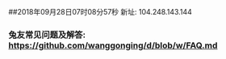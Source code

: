 ##2018年09月28日07时08分57秒 新址: 104.248.143.144
### 兔友常见问题及解答: https://github.com/wanggonging/d/blob/w/FAQ.md
